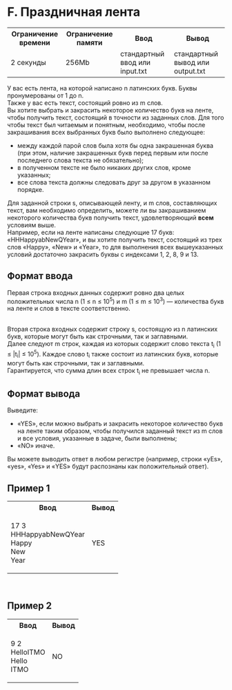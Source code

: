 # F. Праздничная лента

<table>
    <tr>
        <th>Ограничение времени</th>
        <th>Ограничение памяти</th>
        <th>Ввод</th>
        <th>Вывод</th>
    </tr>
    <tr>
        <td>2 секунды</td>
        <td>256Mb</td>
        <td>стандартный ввод или input.txt</td>
        <td>стандартный вывод или output.txt</td>
    </tr>
</table>

У вас есть лента, на которой написано n латинских букв. Буквы пронумерованы от
1 до n.
<br>
Также у вас есть текст, состоящий ровно из m слов.
<br>
Вы хотите выбрать и закрасить некоторое количество букв на ленте, чтобы получить текст, состоящий в точности из заданных слов. Для того чтобы текст был читаемым и понятным, необходимо, чтобы после закрашивания всех выбранных букв было выполнено следующее:

<ul>
<li>между каждой парой слов была хотя бы одна закрашенная буква (при этом, наличие закрашенных букв перед первым или после последнего слова текста не обязательно);</li>
<li>в полученном тексте не было никаких других слов, кроме указанных;</li>
<li>все слова текста должны следовать друг за другом в указанном порядке.</li>
</ul>

Для заданной строки s, описывающей ленту, и m
слов, составляющих текст, вам необходимо определить, можете ли вы закрашиванием некоторого количества букв получить текст, удовлетворяющий <b>всем</b> условиям выше.
<br>
Например, если на ленте написаны следующие 17 букв: 
«HHHappyabNewQYear», и вы хотите получить текст, состоящий 
из трех слов «Happy», «New» и «Year», то для выполнения 
всех вышеуказанных условий достаточно закрасить буквы с 
индексами 1, 2, 8, 9 и 13.

## Формат ввода

Первая строка входных данных содержит ровно два 
целых положительных числа n (1 ≤ n ≤ 10<sup>5</sup>) и
m (1 ≤ m ≤ 10<sup>3</sup>) — количества букв на ленте и слов в тексте соответственно.

<br>
Вторая строка входных содержит строку s, состоящую 
из n латинских букв, которые могут быть как строчными, так и заглавными.
<br>
Далее следуют m строк, каждая из которых содержит слово текста 
t<sub>i</sub> (1 ≤ |t<sub>i</sub>| ≤ 10<sup>5</sup>). 
Каждое слово t<sub>i</sub> также состоит из латинских букв, которые могут быть как строчными, так и заглавными.
<br>
Гарантируется, что сумма длин всех строк t<sub>i</sub> не превышает числа n.
<br>

## Формат вывода

Выведите:
<ul>
<li>«YES», если можно выбрать и закрасить некоторое 
количество букв на ленте таким образом, чтобы получился 
заданный текст из m слов и все условия, указанные в задаче, были выполнены;</li>
<li>«NO» иначе.</li>
</ul>
Вы можете выводить ответ в любом регистре (например, строки «yEs», «yes», «Yes» и «YES» будут распознаны как положительный ответ).

## Пример 1

<table>
    <tr>
        <th>Ввод</th>
        <th>Вывод</th>
    </tr>
    <tr>
        <td><p>17 3<br>
HHHappyabNewQYear<br>
Happy<br>
New<br>
Year
</p></td>
        <td><p>YES
        </p></td>
    </tr>
</table>

<br>

## Пример 2

<table>
    <tr>
        <th>Ввод</th>
        <th>Вывод</th>
    </tr>
    <tr>
        <td><p>9 2<br>
HelloITMO<br>
Hello<br>
ITMO
</p></td>
        <td><p>NO
        </p></td>
    </tr>
</table>